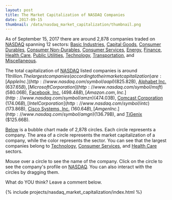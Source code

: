 ```yaml
---
layout: post
title: The Market Capitalization of NASDAQ Companies
date: 2017-09-15
thumbnail: /data/nasdaq_market_capitalization/thumbnail.png
---
```


As of September 15, 2017 there are around 2,878 companies traded on [NASDAQ](http://www.nasdaq.com/) spanning 12 sectors: 
[Basic Industries](http://www.nasdaq.com/screening/companies-by-industry.aspx?industry=Basic+Industries), 
[Capital Goods](http://www.nasdaq.com/screening/companies-by-industry.aspx?industry=Capital+Goods), 
[Consumer Durables](http://www.nasdaq.com/screening/companies-by-industry.aspx?industry=Consumer+Durable), 
[Consumer Non-Durables](http://www.nasdaq.com/screening/companies-by-industry.aspx?industry=Consumer+Non-Durables), 
[Consumer Services](http://www.nasdaq.com/screening/companies-by-industry.aspx?industry=Consumer+Services), 
[Energy](http://www.nasdaq.com/screening/companies-by-industry.aspx?industry=Energy), 
[Finance](http://www.nasdaq.com/screening/companies-by-industry.aspx?industry=Finance), 
[Health Care](http://www.nasdaq.com/screening/companies-by-industry.aspx?industry=Health+Care), 
[Public Utilities](http://www.nasdaq.com/screening/companies-by-industry.aspx?industry=Public+Utilities), 
[Technology](http://www.nasdaq.com/screening/companies-by-industry.aspx?industry=Technology), 
[Transportation](http://www.nasdaq.com/screening/companies-by-industry.aspx?industry=Transportation), 
and [Miscellaneous](http://www.nasdaq.com/screening/companies-by-industry.aspx?industry=Miscellaneous). 

The total capitalization of [NASDAQ](http://www.nasdaq.com/screening/company-list.aspx) listed companies is around $11 trillion. The largest companies (according to their market capitalization) are: 
[Apple Inc.](http://www.nasdaq.com/symbol/aapl) ($825.82B), 
[Alphabet Inc.](http://www.nasdaq.com/symbol/goog) ($637.65B),
[Microsoft Corporation](http://www.nasdaq.com/symbol/msft) ($580.06B),
[Facebook, Inc.](http://www.nasdaq.com/symbol/fb) ($498.48B),
[Amazon.com, Inc.](http://www.nasdaq.com/symbol/amzn) ($474.03B),
[Comcast Corporation](http://www.nasdaq.com/symbol/cmcsa) ($174.06B),
[Intel Corporation](http://www.nasdaq.com/symbol/intc) ($173.86B),
[Cisco Systems, Inc.](http://www.nasdaq.com/symbol/csco) ($160.64B),
[Amgen Inc.](http://www.nasdaq.com/symbol/amgn) ($136.79B), and
[TiGenix](http://www.nasdaq.com/symbol/tig) ($125.66B). 

[Below](#bubble-chart) is a bubble chart made of 2,878 circles. Each circle represents a company. The area of a circle represents the market capitalization of a company, while the color represents the sector. You can see that the largest companies belong to [Technology](http://www.nasdaq.com/screening/companies-by-industry.aspx?industry=Technology), [Consumer Services](http://www.nasdaq.com/screening/companies-by-industry.aspx?industry=Consumer+Services), and [Health Care](http://www.nasdaq.com/screening/companies-by-industry.aspx?industry=Health+Care) sectors.

Mouse over a circle to see the name of the company. Click on the circle to see the company's profile on [NASDAQ](http://www.nasdaq.com/). You can also interact with the circles by dragging them.

What do YOU think? Leave a comment below.

{% include projects/nasdaq_market_capitalization/index.html %}